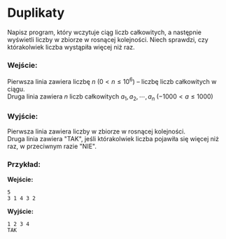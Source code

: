 # Duplikaty

Napisz program, który wczytuje ciąg liczb całkowitych, a następnie wyświetli liczby w zbiorze w rosnącej kolejności. Niech sprawdzi, czy którakolwiek liczba wystąpiła więcej niż raz.

### Wejście:

Pierwsza linia zawiera liczbę $n$ ($0 < n \le 10^6$) – liczbę liczb całkowitych w ciągu.  
Druga linia zawiera $n$ liczb całkowitych $a_1, a_2, \cdots, a_n$ ($-1000 < a \le 1000$)

### Wyjście:

Pierwsza linia zawiera liczby w zbiorze w rosnącej kolejności.  
Druga linia zawiera "TAK", jeśli którakolwiek liczba pojawiła się więcej niż raz, w przeciwnym razie "NIE".

### Przykład:

**Wejście:**

```
5
3 1 4 3 2
```

**Wyjście:**

```
1 2 3 4
TAK
```